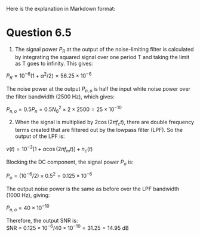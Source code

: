 Here is the explanation in Markdown format:

# Question 6.5

1) The signal power $P_R$ at the output of the noise-limiting filter is calculated by integrating the squared signal over one period T and taking the limit as T goes to infinity. This gives:

$P_R = 10^{-6} (1 + \alpha^2/2) = 56.25 \times 10^{-6}$

The noise power at the output $P_{n,o}$ is half the input white noise power over the filter bandwidth (2500 Hz), which gives:  

$P_{n,o} = 0.5 P_n = 0.5 N_0^2 \times 2 \times 2500 = 25 \times 10^{-10}$

2) When the signal is multiplied by $2\cos(2\pi f_c t)$, there are double frequency terms created that are filtered out by the lowpass filter (LPF). So the output of the LPF is:

$v(t) = 10^{-3}[1 + \alpha\cos(2\pi f_m t)] + n_c(t)$

Blocking the DC component, the signal power $P_o$ is:  

$P_o = (10^{-6}/2) \times 0.5^2 = 0.125 \times 10^{-6}$

The output noise power is the same as before over the LPF bandwidth (1000 Hz), giving:

$P_{n,o} = 40 \times 10^{-10}$

Therefore, the output SNR is:  
SNR = $0.125 \times 10^{-6} / 40 \times 10^{-10} = 31.25 = 14.95$ dB
